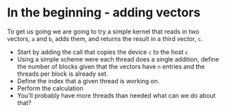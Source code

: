 # In the beginning - adding vectors

To get us going we are going to try a simple kernel that reads in two vectors,
`a` and `b`, adds them, and returns the result in a third vector, `c`.

* Start by adding the call that copies the device `c` to the host `c`
* Using a simple scheme were each thread does a single addition, define the
  number of blocks given that the vectors have `n` entries and the threads per
  block is already set.
* Define the index that a given thread is working on.
* Perform the calculation
* You'll probably have more threads than needed what can we do about that?

